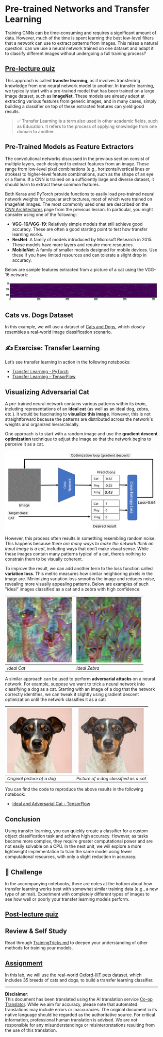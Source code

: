<!--
CO_OP_TRANSLATOR_METADATA:
{
  "original_hash": "717775c4050ccbffbe0c961ad8bf7bf7",
  "translation_date": "2025-08-31T17:36:54+00:00",
  "source_file": "lessons/4-ComputerVision/08-TransferLearning/README.md",
  "language_code": "en"
}
-->
# Pre-trained Networks and Transfer Learning

Training CNNs can be time-consuming and requires a significant amount of data. However, much of the time is spent learning the best low-level filters that a network can use to extract patterns from images. This raises a natural question: can we use a neural network trained on one dataset and adapt it to classify different images without undergoing a full training process?

## [Pre-lecture quiz](https://red-field-0a6ddfd03.1.azurestaticapps.net/quiz/108)

This approach is called **transfer learning**, as it involves transferring knowledge from one neural network model to another. In transfer learning, we typically start with a pre-trained model that has been trained on a large image dataset, such as **ImageNet**. These models are already adept at extracting various features from generic images, and in many cases, simply building a classifier on top of these extracted features can yield good results.

> ✅ Transfer Learning is a term also used in other academic fields, such as Education. It refers to the process of applying knowledge from one domain to another.

## Pre-Trained Models as Feature Extractors

The convolutional networks discussed in the previous section consist of multiple layers, each designed to extract features from an image. These range from low-level pixel combinations (e.g., horizontal/vertical lines or strokes) to higher-level feature combinations, such as the shape of an eye or a flame. If a CNN is trained on a sufficiently large and diverse dataset, it should learn to extract these common features.

Both Keras and PyTorch provide functions to easily load pre-trained neural network weights for popular architectures, most of which were trained on ImageNet images. The most commonly used ones are described on the [CNN Architectures](../07-ConvNets/CNN_Architectures.md) page from the previous lesson. In particular, you might consider using one of the following:

* **VGG-16/VGG-19**: Relatively simple models that still achieve good accuracy. These are often a good starting point to test how transfer learning works.
* **ResNet**: A family of models introduced by Microsoft Research in 2015. These models have more layers and require more resources.
* **MobileNet**: A family of smaller models designed for mobile devices. Use these if you have limited resources and can tolerate a slight drop in accuracy.

Below are sample features extracted from a picture of a cat using the VGG-16 network:

![Features extracted by VGG-16](../../../../../translated_images/features.6291f9c7ba3a0b951af88fc9864632b9115365410765680680d30c927dd67354.en.png)

## Cats vs. Dogs Dataset

In this example, we will use a dataset of [Cats and Dogs](https://www.microsoft.com/download/details.aspx?id=54765&WT.mc_id=academic-77998-cacaste), which closely resembles a real-world image classification scenario.

## ✍️ Exercise: Transfer Learning

Let’s see transfer learning in action in the following notebooks:

* [Transfer Learning - PyTorch](TransferLearningPyTorch.ipynb)
* [Transfer Learning - TensorFlow](TransferLearningTF.ipynb)

## Visualizing Adversarial Cat

A pre-trained neural network contains various patterns within its *brain*, including representations of an **ideal cat** (as well as an ideal dog, zebra, etc.). It would be fascinating to **visualize this image**. However, this is not straightforward because the patterns are distributed across the network's weights and organized hierarchically.

One approach is to start with a random image and use the **gradient descent optimization** technique to adjust the image so that the network begins to perceive it as a cat.

![Image Optimization Loop](../../../../../translated_images/ideal-cat-loop.999fbb8ff306e044f997032f4eef9152b453e6a990e449bbfb107de2493cc37e.en.png)

However, this process often results in something resembling random noise. This happens because *there are many ways to make the network think an input image is a cat*, including ways that don’t make visual sense. While these images contain many patterns typical of a cat, there’s nothing to constrain them to be visually coherent.

To improve the result, we can add another term to the loss function called **variation loss**. This metric measures how similar neighboring pixels in the image are. Minimizing variation loss smooths the image and reduces noise, revealing more visually appealing patterns. Below are examples of such "ideal" images classified as a cat and a zebra with high confidence:

![Ideal Cat](../../../../../translated_images/ideal-cat.203dd4597643d6b0bd73038b87f9c0464322725e3a06ab145d25d4a861c70592.en.png) | ![Ideal Zebra](../../../../../translated_images/ideal-zebra.7f70e8b54ee15a7a314000bb5df38a6cfe086ea04d60df4d3ef313d046b98a2b.en.png)
-----|-----
*Ideal Cat* | *Ideal Zebra*

A similar approach can be used to perform **adversarial attacks** on a neural network. For example, suppose we want to trick a neural network into classifying a dog as a cat. Starting with an image of a dog that the network correctly identifies, we can tweak it slightly using gradient descent optimization until the network classifies it as a cat:

![Picture of a Dog](../../../../../translated_images/original-dog.8f68a67d2fe0911f33041c0f7fce8aa4ea919f9d3917ec4b468298522aeb6356.en.png) | ![Picture of a dog classified as a cat](../../../../../translated_images/adversarial-dog.d9fc7773b0142b89752539bfbf884118de845b3851c5162146ea0b8809fc820f.en.png)
-----|-----
*Original picture of a dog* | *Picture of a dog classified as a cat*

You can find the code to reproduce the above results in the following notebook:

* [Ideal and Adversarial Cat - TensorFlow](AdversarialCat_TF.ipynb)

## Conclusion

Using transfer learning, you can quickly create a classifier for a custom object classification task and achieve high accuracy. However, as tasks become more complex, they require greater computational power and are not easily solvable on a CPU. In the next unit, we will explore a more lightweight implementation to train the same model using fewer computational resources, with only a slight reduction in accuracy.

## 🚀 Challenge

In the accompanying notebooks, there are notes at the bottom about how transfer learning works best with somewhat similar training data (e.g., a new type of animal). Experiment with completely different types of images to see how well or poorly your transfer learning models perform.

## [Post-lecture quiz](https://red-field-0a6ddfd03.1.azurestaticapps.net/quiz/208)

## Review & Self Study

Read through [TrainingTricks.md](TrainingTricks.md) to deepen your understanding of other methods for training your models.

## [Assignment](lab/README.md)

In this lab, we will use the real-world [Oxford-IIIT](https://www.robots.ox.ac.uk/~vgg/data/pets/) pets dataset, which includes 35 breeds of cats and dogs, to build a transfer learning classifier.

---

**Disclaimer**:  
This document has been translated using the AI translation service [Co-op Translator](https://github.com/Azure/co-op-translator). While we aim for accuracy, please note that automated translations may include errors or inaccuracies. The original document in its native language should be regarded as the authoritative source. For critical information, professional human translation is advised. We are not responsible for any misunderstandings or misinterpretations resulting from the use of this translation.